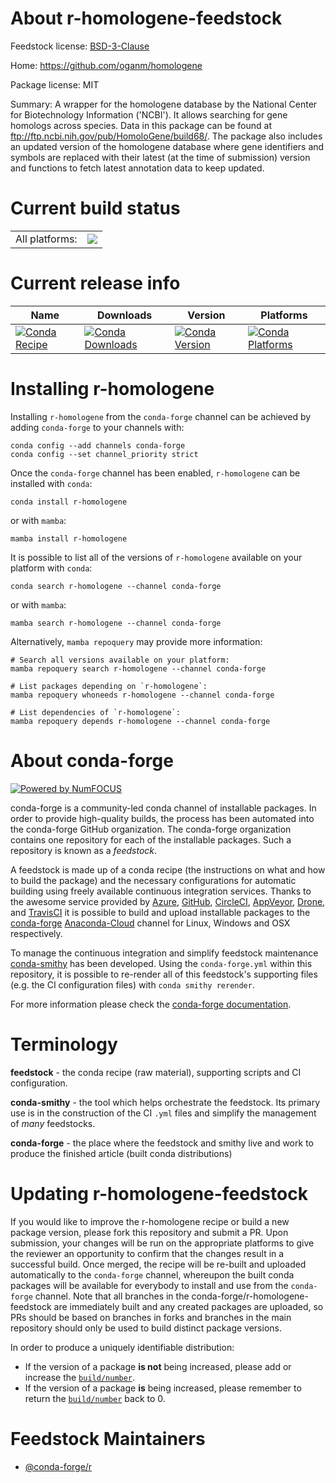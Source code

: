 About r-homologene-feedstock
============================

Feedstock license: [BSD-3-Clause](https://github.com/conda-forge/r-homologene-feedstock/blob/main/LICENSE.txt)

Home: https://github.com/oganm/homologene

Package license: MIT

Summary: A wrapper for the homologene database by the National Center for Biotechnology Information ('NCBI'). It allows searching for gene homologs across species. Data in this package can be found at <ftp://ftp.ncbi.nih.gov/pub/HomoloGene/build68/>. The package also includes an updated version of the homologene database where gene identifiers and symbols are replaced with their latest (at the time of submission) version and functions to fetch latest annotation data to keep updated.

Current build status
====================


<table><tr><td>All platforms:</td>
    <td>
      <a href="https://dev.azure.com/conda-forge/feedstock-builds/_build/latest?definitionId=14428&branchName=main">
        <img src="https://dev.azure.com/conda-forge/feedstock-builds/_apis/build/status/r-homologene-feedstock?branchName=main">
      </a>
    </td>
  </tr>
</table>

Current release info
====================

| Name | Downloads | Version | Platforms |
| --- | --- | --- | --- |
| [![Conda Recipe](https://img.shields.io/badge/recipe-r--homologene-green.svg)](https://anaconda.org/conda-forge/r-homologene) | [![Conda Downloads](https://img.shields.io/conda/dn/conda-forge/r-homologene.svg)](https://anaconda.org/conda-forge/r-homologene) | [![Conda Version](https://img.shields.io/conda/vn/conda-forge/r-homologene.svg)](https://anaconda.org/conda-forge/r-homologene) | [![Conda Platforms](https://img.shields.io/conda/pn/conda-forge/r-homologene.svg)](https://anaconda.org/conda-forge/r-homologene) |

Installing r-homologene
=======================

Installing `r-homologene` from the `conda-forge` channel can be achieved by adding `conda-forge` to your channels with:

```
conda config --add channels conda-forge
conda config --set channel_priority strict
```

Once the `conda-forge` channel has been enabled, `r-homologene` can be installed with `conda`:

```
conda install r-homologene
```

or with `mamba`:

```
mamba install r-homologene
```

It is possible to list all of the versions of `r-homologene` available on your platform with `conda`:

```
conda search r-homologene --channel conda-forge
```

or with `mamba`:

```
mamba search r-homologene --channel conda-forge
```

Alternatively, `mamba repoquery` may provide more information:

```
# Search all versions available on your platform:
mamba repoquery search r-homologene --channel conda-forge

# List packages depending on `r-homologene`:
mamba repoquery whoneeds r-homologene --channel conda-forge

# List dependencies of `r-homologene`:
mamba repoquery depends r-homologene --channel conda-forge
```


About conda-forge
=================

[![Powered by
NumFOCUS](https://img.shields.io/badge/powered%20by-NumFOCUS-orange.svg?style=flat&colorA=E1523D&colorB=007D8A)](https://numfocus.org)

conda-forge is a community-led conda channel of installable packages.
In order to provide high-quality builds, the process has been automated into the
conda-forge GitHub organization. The conda-forge organization contains one repository
for each of the installable packages. Such a repository is known as a *feedstock*.

A feedstock is made up of a conda recipe (the instructions on what and how to build
the package) and the necessary configurations for automatic building using freely
available continuous integration services. Thanks to the awesome service provided by
[Azure](https://azure.microsoft.com/en-us/services/devops/), [GitHub](https://github.com/),
[CircleCI](https://circleci.com/), [AppVeyor](https://www.appveyor.com/),
[Drone](https://cloud.drone.io/welcome), and [TravisCI](https://travis-ci.com/)
it is possible to build and upload installable packages to the
[conda-forge](https://anaconda.org/conda-forge) [Anaconda-Cloud](https://anaconda.org/)
channel for Linux, Windows and OSX respectively.

To manage the continuous integration and simplify feedstock maintenance
[conda-smithy](https://github.com/conda-forge/conda-smithy) has been developed.
Using the ``conda-forge.yml`` within this repository, it is possible to re-render all of
this feedstock's supporting files (e.g. the CI configuration files) with ``conda smithy rerender``.

For more information please check the [conda-forge documentation](https://conda-forge.org/docs/).

Terminology
===========

**feedstock** - the conda recipe (raw material), supporting scripts and CI configuration.

**conda-smithy** - the tool which helps orchestrate the feedstock.
                   Its primary use is in the construction of the CI ``.yml`` files
                   and simplify the management of *many* feedstocks.

**conda-forge** - the place where the feedstock and smithy live and work to
                  produce the finished article (built conda distributions)


Updating r-homologene-feedstock
===============================

If you would like to improve the r-homologene recipe or build a new
package version, please fork this repository and submit a PR. Upon submission,
your changes will be run on the appropriate platforms to give the reviewer an
opportunity to confirm that the changes result in a successful build. Once
merged, the recipe will be re-built and uploaded automatically to the
`conda-forge` channel, whereupon the built conda packages will be available for
everybody to install and use from the `conda-forge` channel.
Note that all branches in the conda-forge/r-homologene-feedstock are
immediately built and any created packages are uploaded, so PRs should be based
on branches in forks and branches in the main repository should only be used to
build distinct package versions.

In order to produce a uniquely identifiable distribution:
 * If the version of a package **is not** being increased, please add or increase
   the [``build/number``](https://docs.conda.io/projects/conda-build/en/latest/resources/define-metadata.html#build-number-and-string).
 * If the version of a package **is** being increased, please remember to return
   the [``build/number``](https://docs.conda.io/projects/conda-build/en/latest/resources/define-metadata.html#build-number-and-string)
   back to 0.

Feedstock Maintainers
=====================

* [@conda-forge/r](https://github.com/conda-forge/r/)

